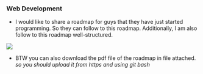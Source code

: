### Web Development
* I would like to share a roadmap for guys that they have just started programming. So they can follow to this roadmap. Additionally, I am also follow to this roadmap well-structured.
<img src="/Web_Development_2021_Roadmap-1.png">
<ul><li>BTW you can also download the pdf file of the roadmap in file attached. <em>so you should upload it from https and using git bash</em></li></ul>